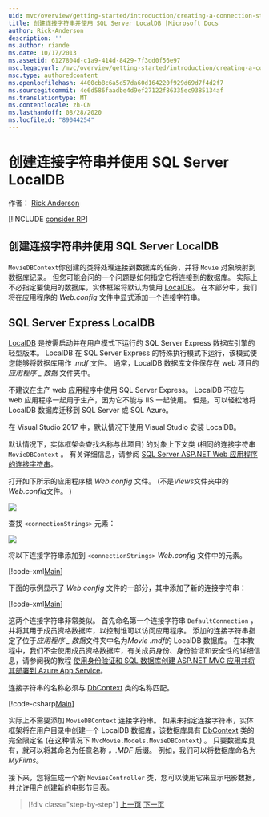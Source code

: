 ```yaml
---
uid: mvc/overview/getting-started/introduction/creating-a-connection-string
title: 创建连接字符串并使用 SQL Server LocalDB |Microsoft Docs
author: Rick-Anderson
description: ''
ms.author: riande
ms.date: 10/17/2013
ms.assetid: 6127804d-c1a9-414d-8429-7f3dd0f56e97
msc.legacyurl: /mvc/overview/getting-started/introduction/creating-a-connection-string
msc.type: authoredcontent
ms.openlocfilehash: 4400cb8c6a5d57da60d164220f929d69d7f4d2f7
ms.sourcegitcommit: 4e6d586faadbe4d9ef27122f86335ec9385134af
ms.translationtype: MT
ms.contentlocale: zh-CN
ms.lasthandoff: 08/28/2020
ms.locfileid: "89044254"
---
```

# <a name="creating-a-connection-string-and-working-with-sql-server-localdb"></a>创建连接字符串并使用 SQL Server LocalDB

作者： [Rick Anderson](https://twitter.com/RickAndMSFT)

[!INCLUDE [consider RP](~/includes/razor.md)]

## <a name="creating-a-connection-string-and-working-with-sql-server-localdb"></a>创建连接字符串并使用 SQL Server LocalDB

`MovieDBContext`你创建的类将处理连接到数据库的任务，并将 `Movie` 对象映射到数据库记录。 但您可能会问的一个问题是如何指定它将连接到的数据库。 实际上不必指定要使用的数据库，实体框架将默认为使用 [LocalDB](https://docs.microsoft.com/sql/database-engine/configure-windows/sql-server-2016-express-localdb)。 在本部分中，我们将在应用程序的 *Web.config* 文件中显式添加一个连接字符串。

## <a name="sql-server-express-localdb"></a>SQL Server Express LocalDB

[LocalDB](https://docs.microsoft.com/sql/database-engine/configure-windows/sql-server-2016-express-localdb) 是按需启动并在用户模式下运行的 SQL Server Express 数据库引擎的轻型版本。 LocalDB 在 SQL Server Express 的特殊执行模式下运行，该模式使您能够将数据库用作 *.mdf* 文件。 通常，LocalDB 数据库文件保存在 web 项目的 *应用程序 \_ 数据* 文件夹中。

不建议在生产 web 应用程序中使用 SQL Server Express。 LocalDB 不应与 web 应用程序一起用于生产，因为它不能与 IIS 一起使用。 但是，可以轻松地将 LocalDB 数据库迁移到 SQL Server 或 SQL Azure。

在 Visual Studio 2017 中，默认情况下使用 Visual Studio 安装 LocalDB。

默认情况下，实体框架会查找名称与此项目) 的对象上下文类 (相同的连接字符串 `MovieDBContext` 。 有关详细信息，请参阅 [SQL Server ASP.NET Web 应用程序的连接字符串](https://msdn.microsoft.com/library/jj653752.aspx)。

打开如下所示的应用程序根 *Web.config* 文件。  (不是*Views*文件夹中的*Web.config*文件。 ) 

![](creating-a-connection-string/_static/image1.png)

查找 `<connectionStrings>` 元素：

![](creating-a-connection-string/_static/image2.png)

将以下连接字符串添加到 `<connectionStrings>` *Web.config* 文件中的元素。

[!code-xml[Main](creating-a-connection-string/samples/sample1.xml)]

下面的示例显示了 *Web.config* 文件的一部分，其中添加了新的连接字符串：

[!code-xml[Main](creating-a-connection-string/samples/sample2.xml)]

这两个连接字符串非常类似。 首先命名第一个连接字符串 `DefaultConnection` ，并将其用于成员资格数据库，以控制谁可以访问应用程序。 添加的连接字符串指定了位于*应用程序 \_ 数据*文件夹中名为*Movie .mdf*的 LocalDB 数据库。 在本教程中，我们不会使用成员资格数据库，有关成员身份、身份验证和安全性的详细信息，请参阅我的教程 [使用身份验证和 SQL 数据库创建 ASP.NET MVC 应用并将其部署到 Azure App Service](https://docs.microsoft.com/aspnet/core/security/authorization/secure-data)。

连接字符串的名称必须与 [DbContext](https://msdn.microsoft.com/library/system.data.entity.dbcontext(v=vs.103).aspx) 类的名称匹配。

[!code-csharp[Main](creating-a-connection-string/samples/sample3.cs?highlight=15)]

实际上不需要添加 `MovieDBContext` 连接字符串。 如果未指定连接字符串，实体框架将在用户目录中创建一个 LocalDB 数据库，该数据库具有 [DbContext](https://msdn.microsoft.com/library/system.data.entity.dbcontext(v=vs.103).aspx) 类的完全限定名 (在这种情况下 `MvcMovie.Models.MovieDBContext`) 。 只要数据库具有，就可以将其命名为任意名称 *。.MDF* 后缀。 例如，我们可以将数据库命名为 *MyFilms*。

接下来，您将生成一个新 `MoviesController` 类，您可以使用它来显示电影数据，并允许用户创建新的电影节目表。

> [!div class="step-by-step"]
> [上一页](adding-a-model.md)
> [下一页](accessing-your-models-data-from-a-controller.md)
